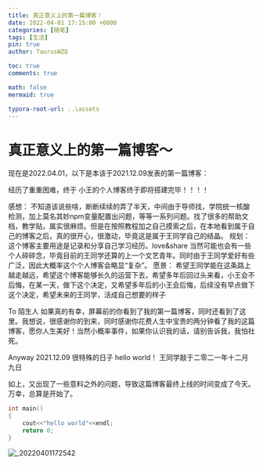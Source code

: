 ```yaml
---
title: 真正意义上的第一篇博客！
date: 2022-04-01 17:15:00 +0800
categories: [随笔]
tags: [生活]
pin: true
author: TaurusWZQ

toc: true
comments: true

math: false
mermaid: true

typora-root-url: ..\assets
---
```


# 真正意义上的第一篇博客～ 



现在是2022.04.01，以下是本该于2021.12.09发表的第一篇博客：

经历了重重困难，终于 小王的个人博客终于即将搭建完毕！！！！ 

感想：
不知道该说些啥，断断续续的弄了半天，中间由于导师找，学院统一核酸检测，加上莫名其妙npm变量配置出问题，等等一系列问题。找了很多的帮助文档，教学贴，属实很麻烦。但是在按照教程加之自己摸索之后，在本地看到属于自己的博客之后，真的很开心，很激动，毕竟这是属于王同学自己的结晶。
规划：
这个博客主要用途是记录和分享自己学习经历。love&share
当然可能也会有一些个人碎碎念，毕竟目前的王同学还算的上一个文艺青年。同时由于王同学爱好有些广泛，因此大概率这个个人博客会略显“复杂”。
愿景：
希望王同学能在这条路上越走越远，希望这个博客能够长久的运营下去，希望多年后回过头来看，小王会不后悔，在某一天，做下这个决定，又希望多年后的小王会后悔，后续没有早点做下这个决定，希望未来的王同学，活成自己想要的样子

To 陌生人
如果真的有幸，屏幕前的你看到了我的第一篇博客，同时还看到了这里。我想说，很感谢你的到来，同时感谢你花费人生中宝贵的两分钟看了我的这篇博客，愿你人生美好！当然小概率事件，如果你认识我的话，请别告诉我，我怕社死。

Anyway 2021.12.09 很特殊的日子 hello world！
                                            王同学敲于二零二一年十二月九日

如上，又出现了一些意料之外的问题，导致这篇博客最终上线的时间变成了今天。万幸，总算是开始了。



```c++
int main()
{
  	cout<<"hello world"<<endl;
    return 0;
}
```

![_20220401172542](/blog_res/2022-04-01-first-post.assets/_20220401172542.jpg)
